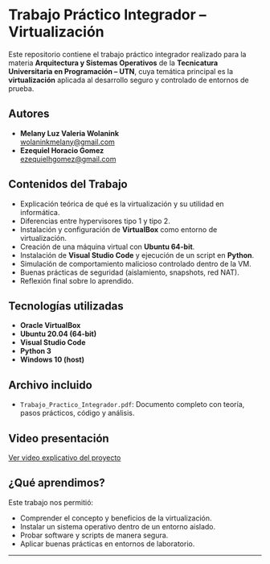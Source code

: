 # Trabajo Práctico Integrador – Virtualización

Este repositorio contiene el trabajo práctico integrador realizado para la materia **Arquitectura y Sistemas Operativos** de la **Tecnicatura Universitaria en Programación – UTN**, cuya temática principal es la **virtualización** aplicada al desarrollo seguro y controlado de entornos de prueba.

## Autores

- **Melany Luz Valeria Wolanink**  
  [wolaninkmelany@gmail.com](email:wolaninkmelany@gmail.com)  
- **Ezequiel Horacio Gomez**  
  [ezequielhgomez@gmail.com](email:ezequielhgomez811@gmail.com)

## Contenidos del Trabajo

- Explicación teórica de qué es la virtualización y su utilidad en informática.
- Diferencias entre hypervisores tipo 1 y tipo 2.
- Instalación y configuración de **VirtualBox** como entorno de virtualización.
- Creación de una máquina virtual con **Ubuntu 64-bit**.
- Instalación de **Visual Studio Code** y ejecución de un script en **Python**.
- Simulación de comportamiento malicioso controlado dentro de la VM.
- Buenas prácticas de seguridad (aislamiento, snapshots, red NAT).
- Reflexión final sobre lo aprendido.

## Tecnologías utilizadas

- **Oracle VirtualBox**  
- **Ubuntu 20.04 (64-bit)**  
- **Visual Studio Code**  
- **Python 3**  
- **Windows 10 (host)**

## Archivo incluido

- `Trabajo_Practico_Integrador.pdf`: Documento completo con teoría, pasos prácticos, código y análisis.

## Video presentación

 [Ver video explicativo del proyecto](https://youtu.be/as6i-X6z8zg?si=ylofC3HgZjzEdfrp)

##  ¿Qué aprendimos?

Este trabajo nos permitió:
- Comprender el concepto y beneficios de la virtualización.
- Instalar un sistema operativo dentro de un entorno aislado.
- Probar software y scripts de manera segura.
- Aplicar buenas prácticas en entornos de laboratorio.

---
